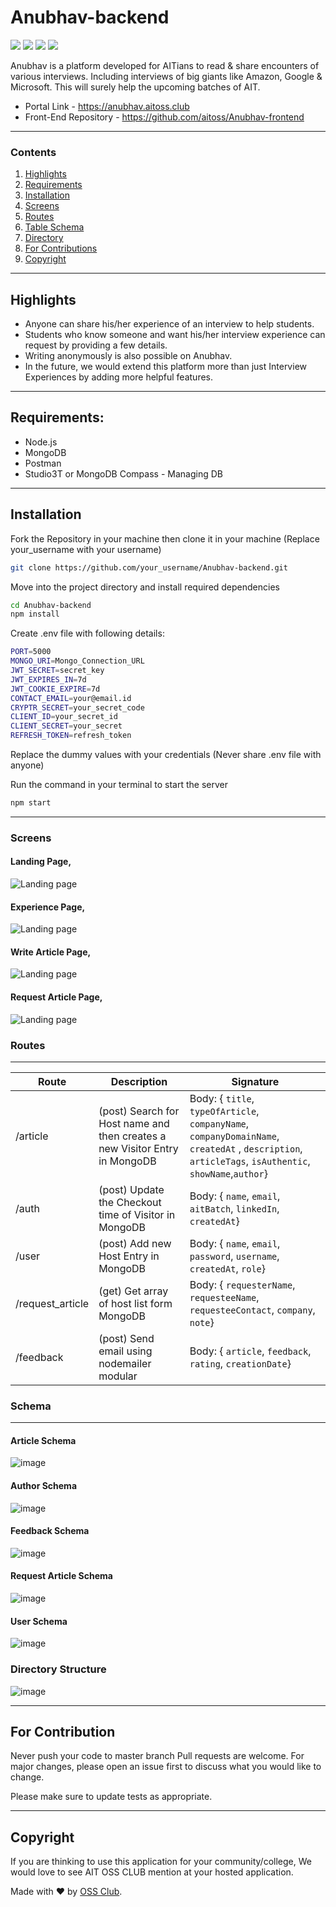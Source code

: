 # Anubhav-backend
<img src="https://img.shields.io/badge/code_style-standard-brightgreen.svg"> <img src="https://img.shields.io/badge/Node JS-v12.18.3-brightgreen.svg">
<img src="https://img.shields.io/badge/Express -v4.11.1-brightgreen.svg"> <img src="https://img.shields.io/badge/Mongoose-v5.11.18-brightgreen.svg">

Anubhav is a platform developed for AITians to read & share encounters of various interviews. Including interviews of big giants like Amazon, Google & Microsoft. This will surely help the upcoming batches of AIT.

* Portal Link - https://anubhav.aitoss.club 
* Front-End Repository - https://github.com/aitoss/Anubhav-frontend

---
### Contents
1. [Highlights](#highlights)
2. [Requirements](#FEATURES)
3. [Installation](#setup)
3. [Screens](#screens)
3. [Routes](#routes)
4. [Table Schema](#Schema)
5. [Directory](#Directory)
6. [For Contributions](#screens)
7. [Copyright](#routes)

---

## Highlights
* Anyone can share his/her experience of an interview to help students.
* Students who know someone and want his/her interview experience can request by providing a few details.
* Writing anonymously is also possible on Anubhav.
* In the future, we would extend this platform more than just Interview Experiences by adding more helpful features.
---
## Requirements:

* Node.js
* MongoDB
* Postman
* Studio3T or MongoDB Compass - Managing DB
---
## Installation

Fork the Repository in your machine then clone it in your machine (Replace your_username with your username)

```bash
git clone https://github.com/your_username/Anubhav-backend.git
```
Move into the project directory and install required dependencies

```bash
cd Anubhav-backend
npm install
```
Create .env file with following details:

```bash
PORT=5000
MONGO_URI=Mongo_Connection_URL
JWT_SECRET=secret_key
JWT_EXPIRES_IN=7d
JWT_COOKIE_EXPIRE=7d
CONTACT_EMAIL=your@email.id
CRYPTR_SECRET=your_secret_code
CLIENT_ID=your_secret_id
CLIENT_SECRET=your_secret
REFRESH_TOKEN=refresh_token
```
Replace the dummy values with your credentials (Never share .env file with anyone)

Run the command in your terminal to start the server

```bash
npm start
```
---

### Screens

#### Landing Page,
![Landing page](https://github.com/aitoss/Anubhav-backend/blob/main/gallery/Screenshot%20(184).png?raw=true)

#### Experience Page,
![Landing page](https://github.com/aitoss/Anubhav-backend/blob/main/gallery/Screenshot%20(185).png?raw=true)

#### Write Article Page,
![Landing page](https://github.com/aitoss/Anubhav-backend/blob/main/gallery/Screenshot%20(186).png?raw=true)

#### Request Article Page,
![Landing page](https://github.com/aitoss/Anubhav-backend/blob/main/gallery/Screenshot%20(187).png?raw=true)

### Routes
---

| Route  | Description | Signature |
| ------------- | ------------- | ------------- |
| /article |(post) Search for Host name and then creates a new Visitor Entry in MongoDB | Body: { `title`, `typeOfArticle`, `companyName`, `companyDomainName`, `createdAt` , `description`, `articleTags`, `isAuthentic`, `showName`,`author`} |
| /auth |(post) Update the Checkout time of Visitor in MongoDB  | Body: { `name`, `email`, `aitBatch`, `linkedIn`, `createdAt`} |
| /user |(post) Add new Host Entry in MongoDB  | Body: { `name`, `email`, `password`, `username`, `createdAt`, `role`} |
| /request_article |(get) Get array of host list form MongoDB  | Body: { `requesterName`, `requesteeName`, `requesteeContact`, `company`, `note`}|
| /feedback |(post) Send email using nodemailer modular  | Body: { `article`, `feedback`, `rating`, `creationDate`} |

### Schema
---
#### Article Schema
![image](https://github.com/aitoss/Anubhav-backend/blob/main/gallery/Screenshot%20(190).png?raw=true)

#### Author Schema
![image](https://github.com/aitoss/Anubhav-backend/blob/main/gallery/Screenshot%20(191).png?raw=true)

#### Feedback Schema
![image](https://github.com/aitoss/Anubhav-backend/blob/main/gallery/Screenshot%20(192).png?raw=true)

#### Request Article Schema
![image](https://github.com/aitoss/Anubhav-backend/blob/main/gallery/Screenshot%20(193).png?raw=true)

#### User Schema
![image](https://github.com/aitoss/Anubhav-backend/blob/main/gallery/Screenshot%20(194).png?raw=true)

### Directory Structure 
![image](https://github.com/aitoss/Anubhav-backend/blob/main/gallery/Screenshot%20(188).png?raw=true)

---
## For Contribution 
Never push your code to master branch
Pull requests are welcome. For major changes, please open an issue first to discuss what you would like to change.

Please make sure to update tests as appropriate.

---

## Copyright 
If you are thinking to use this application for your community/college, We would love to see AIT OSS CLUB mention at your hosted application.

Made with ❤ by [OSS Club](https://aitoss.club).
